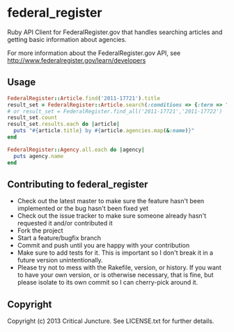 # federal_register

Ruby API Client for FederalRegister.gov that handles searching articles and getting basic information about agencies.

For more information about the FederalRegister.gov API, see http://www.federalregister.gov/learn/developers

## Usage

```ruby
FederalRegister::Article.find('2011-17721').title
result_set = FederalRegister::Article.search(:conditions => {:term => "Accessibility"})
# or result_set = FederalRegister.find_all('2011-17721','2011-17722')
result_set.count
result_set.results.each do |article|
  puts "#{article.title} by #{article.agencies.map(&:name)}"
end

FederalRegister::Agency.all.each do |agency|
  puts agency.name
end
```

## Contributing to federal_register
 
* Check out the latest master to make sure the feature hasn't been implemented or the bug hasn't been fixed yet
* Check out the issue tracker to make sure someone already hasn't requested it and/or contributed it
* Fork the project
* Start a feature/bugfix branch
* Commit and push until you are happy with your contribution
* Make sure to add tests for it. This is important so I don't break it in a future version unintentionally.
* Please try not to mess with the Rakefile, version, or history. If you want to have your own version, or is otherwise necessary, that is fine, but please isolate to its own commit so I can cherry-pick around it.

## Copyright

Copyright (c) 2013 Critical Juncture. See LICENSE.txt for
further details.

